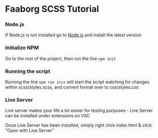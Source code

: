# Faaborg SCSS Tutorial

### Node.js
If Node.js is not installed go to [Node.js](https://nodejs.org/en/) and install the latest version

### Initialize NPM
Go to the root of the project, then run the line ```npm init```

### Running the script
Running the line ```npm run scss``` will start the script watching for changes within scss/styles.scss, and convert format over to css/styles.css 

### Live Server
Live server makes your life a lot easier for testing purposes - Live Server can be installed under extensions on VSC

Once Live Server has been installed, simply right click index.html & click "Open with Live Server"